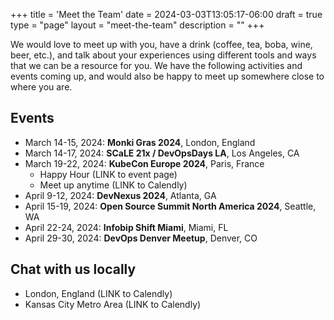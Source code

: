 +++
title = 'Meet the Team'
date = 2024-03-03T13:05:17-06:00
draft = true
type = "page"
layout = "meet-the-team"
description = ""
+++

We would love to meet up with you, have a drink (coffee, tea, boba, wine, beer, etc.), and talk about your experiences using different tools and ways that we can be a resource for you. We have the following activities and events coming up, and would also be happy to meet up somewhere close to where you are.

## Events

- March 14-15, 2024: **Monki Gras 2024**, London, England
- March 14-17, 2024: **SCaLE 21x / DevOpsDays LA**, Los Angeles, CA
- March 19-22, 2024: **KubeCon Europe 2024**, Paris, France
  - Happy Hour (LINK to event page)
  - Meet up anytime (LINK to Calendly)
- April 9-12, 2024: **DevNexus 2024**, Atlanta, GA
- April 15-19, 2024: **Open Source Summit North America 2024**, Seattle, WA
- April 22-24, 2024: **Infobip Shift Miami**, Miami, FL
- April 29-30, 2024: **DevOps Denver Meetup**, Denver, CO

## Chat with us locally

- London, England (LINK to Calendly)
- Kansas City Metro Area (LINK to Calendly)

